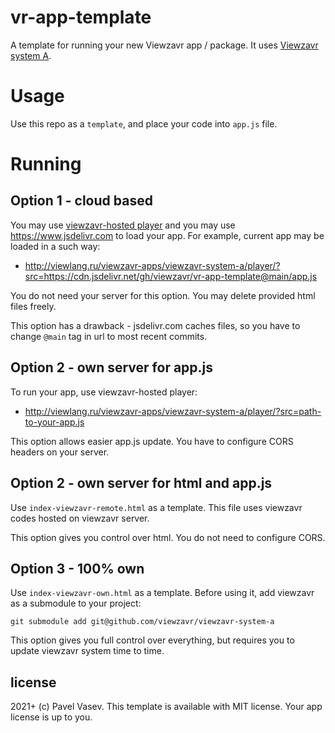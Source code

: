# vr-app-template
A template for running your new Viewzavr app / package. It uses [Viewzavr system A](https://github.com/viewzavr/viewzavr-system-a).

# Usage

Use this repo as a `template`, and place your code into `app.js` file.

# Running

## Option 1 - cloud based
You may use [viewzavr-hosted player](http://viewlang.ru/viewzavr-apps/viewzavr-system-a/player/) and you may use https://www.jsdelivr.com to load your app. For example, current app may be loaded in a such way:
* http://viewlang.ru/viewzavr-apps/viewzavr-system-a/player/?src=https://cdn.jsdelivr.net/gh/viewzavr/vr-app-template@main/app.js

You do not need your server for this option. You may delete provided html files freely.

This option has a drawback - jsdelivr.com caches files, so you have to change `@main` tag in url to most recent commits.

## Option 2 - own server for app.js
To run your app, use viewzavr-hosted player:
* http://viewlang.ru/viewzavr-apps/viewzavr-system-a/player/?src=path-to-your-app.js

This option allows easier app.js update. You have to configure CORS headers on your server.

## Option 2 - own server for html and app.js
Use `index-viewzavr-remote.html` as a template. This file uses viewzavr codes hosted on viewzavr server.

This option gives you control over html. You do not need to configure CORS.

## Option 3 - 100% own
Use `index-viewzavr-own.html` as a template. Before using it, add viewzavr as a submodule to your project:
```
git submodule add git@github.com/viewzavr/viewzavr-system-a
```

This option gives you full control over everything, but requires you to update viewzavr system time to time.

## license

2021+ (c) Pavel Vasev. This template is available with MIT license. Your app license is up to you.

